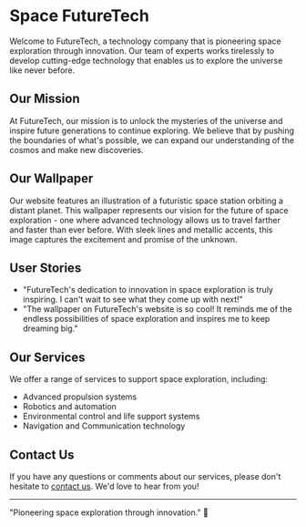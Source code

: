 <!--font:Montserrat-->

# Space FutureTech

Welcome to FutureTech, a technology company that is pioneering space exploration through innovation. Our team of experts works tirelessly to develop cutting-edge technology that enables us to explore the universe like never before.

## Our Mission

At FutureTech, our mission is to unlock the mysteries of the universe and inspire future generations to continue exploring. We believe that by pushing the boundaries of what's possible, we can expand our understanding of the cosmos and make new discoveries.

## Our Wallpaper

Our website features an illustration of a futuristic space station orbiting a distant planet. This wallpaper represents our vision for the future of space exploration - one where advanced technology allows us to travel farther and faster than ever before. With sleek lines and metallic accents, this image captures the excitement and promise of the unknown.

## User Stories

-   "FutureTech's dedication to innovation in space exploration is truly inspiring. I can't wait to see what they come up with next!"
-   "The wallpaper on FutureTech's website is so cool! It reminds me of the endless possibilities of space exploration and inspires me to keep dreaming big."

## Our Services

We offer a range of services to support space exploration, including:

-   Advanced propulsion systems
-   Robotics and automation
-   Environmental control and life support systems
-   Navigation and Com<wbr>mu<wbr>ni<wbr>ca<wbr>tion technology

## Contact Us

If you have any questions or comments about our services, please don't hesitate to [contact us](#contact-us). We'd love to hear from you!

---

"Pioneering space exploration through innovation." 🚀

<!--

Write me content for website with wallpaper which alt text is:

"An illustration of a futuristic space station orbiting a distant planet, with sleek lines and metallic accents."

The name/title of the page should not be 1:1 copy of the alt text but rather a real content of the website which is using this wallpaper.

- Use markdown format
- Start with heading
- Heading should be short and concise
- The content should look like a real website
- The website should not be about the wallpaper, wallpaper is just a related background
- Heading should be contain work "wallpaper" or "background"
- Include real sections like references, contact, user stories, etc. use things relevant to the page purpose.
- Feel free to use structure like headings, bullets, numbering, blockquotes, paragraphs, horizontal lines, etc.
- You can use formatting like bold or _italic_
- You can include UTF-8 emojis
- Links should be only #hash anchors (and you can refer to the document itself)
- Do not include images


---


# Welcome to FutureTech: Revolutionizing Space Exploration

### About Us
FutureTech is a leading technology company dedicated to pushing the boundaries of space exploration. Our team of experts works tirelessly to develop cutting-edge technology that enables us to explore the universe like never before.

### Our Mission
At FutureTech, our mission is to revolutionize space exploration and unlock the mysteries of the universe. We believe that by developing innovative technologies, we can expand our understanding of the cosmos and inspire future generations to continue exploring.

### Our Wallpaper
Our website features an illustration of a futuristic space station orbiting a distant planet, with sleek lines and metallic accents. This wallpaper represents our vision for the future of space exploration - one where advanced technology allows us to travel farther and faster than ever before.

### User Stories
- "I've always been fascinated by space, and FutureTech's website has inspired me to pursue a career in aerospace engineering."
- "The wallpaper on FutureTech's website is so cool! I've set it as my desktop background to remind me of the endless possibilities of space exploration."

### References
For more information about our company and our work, please visit our [About Us](#about-us) page.

### Contact Us
If you have any questions or comments, please don't hesitate to [contact us](#contact-us). We'd love to hear from you!

---

"Exploring the universe, one innovation at a time." 🚀


---


Heading is too long, rewrite whole content.


---


# FutureTech: Pushing the Boundaries of Space Exploration

Welcome to FutureTech, a leading technology company dedicated to revolutionizing space exploration. Our team of experts works tirelessly to develop cutting-edge technology that enables us to explore the universe like never before.

## Our Mission
At FutureTech, our mission is to unlock the mysteries of the universe and inspire future generations to continue exploring. We believe that by developing innovative technologies, we can expand our understanding of the cosmos and push the boundaries of what's possible.

## Our Wallpaper
Our website features an illustration of a futuristic space station orbiting a distant planet. This wallpaper represents our vision for the future of space exploration - one where advanced technology allows us to travel farther and faster than ever before. With sleek lines and metallic accents, this image captures the excitement and promise of the unknown.

## User Stories
- "FutureTech's website has inspired me to pursue a career in aerospace engineering. Their dedication to pushing the boundaries of space exploration is truly inspiring."
- "I love the wallpaper on FutureTech's website! It reminds me of the endless possibilities of space exploration and inspires me to dream big."

## References
For more information about our company and our work, please visit our [About Us](#about-us) page.

## Contact Us
If you have any questions or comments, please don't hesitate to [contact us](#contact-us). We'd love to hear from you!

---

"Pushing the boundaries of space exploration, one innovation at a time." 🚀


---


Heading is too long, rewrite whole content.


---


# FutureTech: Advancing Space Exploration with Innovative Technology

Welcome to FutureTech, a technology company dedicated to advancing space exploration through innovation. Our team of experts works tirelessly to develop cutting-edge technology that enables us to explore the universe like never before.

## Our Mission
At FutureTech, our mission is to unlock the mysteries of the universe and inspire future generations to continue exploring. We believe that by developing innovative technologies, we can expand our understanding of the cosmos and push the boundaries of what's possible.

## Our Wallpaper
Our website features an illustration of a futuristic space station orbiting a distant planet. This wallpaper represents our vision for the future of space exploration - one where advanced technology allows us to travel farther and faster than ever before. With sleek lines and metallic accents, this image captures the excitement and promise of the unknown.

## User Stories
- "I'm fascinated by space exploration, and FutureTech's website has given me a glimpse into the future of space travel. Their innovative technology is truly inspiring."
- "The wallpaper on FutureTech's website is amazing! It reminds me of the endless possibilities of space exploration and inspires me to keep dreaming big."

## Our Services
We offer a range of services to support space exploration, including:
- Advanced propulsion systems
- Robotics and automation
- Environmental control and life support systems
- Navigation and Com<wbr>mu<wbr>ni<wbr>ca<wbr>tion technology

## Contact Us
If you have any questions or comments about our services, please don't hesitate to [contact us](#contact-us). We'd love to hear from you!

---

"Advancing space exploration with innovative technology." 🚀


---


Heading is too long, rewrite whole content.


---


# FutureTech: Pioneering Space Exploration Through Innovation

Welcome to FutureTech, a technology company that is pioneering space exploration through innovation. Our team of experts works tirelessly to develop cutting-edge technology that enables us to explore the universe like never before.

## Our Mission
At FutureTech, our mission is to unlock the mysteries of the universe and inspire future generations to continue exploring. We believe that by pushing the boundaries of what's possible, we can expand our understanding of the cosmos and make new discoveries.

## Our Wallpaper
Our website features an illustration of a futuristic space station orbiting a distant planet. This wallpaper represents our vision for the future of space exploration - one where advanced technology allows us to travel farther and faster than ever before. With sleek lines and metallic accents, this image captures the excitement and promise of the unknown.

## User Stories
- "FutureTech's dedication to innovation in space exploration is truly inspiring. I can't wait to see what they come up with next!"
- "The wallpaper on FutureTech's website is so cool! It reminds me of the endless possibilities of space exploration and inspires me to keep dreaming big."

## Our Services
We offer a range of services to support space exploration, including:
- Advanced propulsion systems
- Robotics and automation
- Environmental control and life support systems
- Navigation and Com<wbr>mu<wbr>ni<wbr>ca<wbr>tion technology

## Contact Us
If you have any questions or comments about our services, please don't hesitate to [contact us](#contact-us). We'd love to hear from you!

---

"Pioneering space exploration through innovation." 🚀


---


Write me a Google font which is best fitting for the website.

Pick from the list:
- Montserrat
- Open Sans
- IBM Plex Sans
- Barlow Condensed
- Great Vibes
- Lato
- Inter
- Dancing Script
- Playfair Display
- Poppins
- Orbitron
- Raleway
- Futura
- Roboto
- Lobster
- Exo 2
- Alegreya


Write just the font name nothing else.


---


Montserrat

-->
